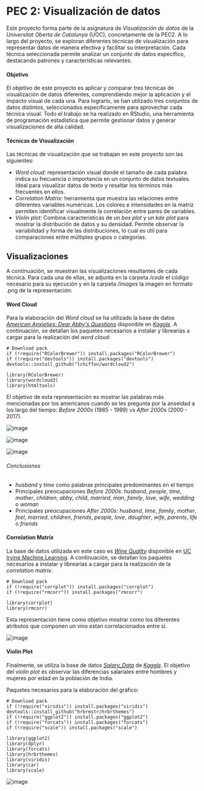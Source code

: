 # PEC 2: Visualización de datos
Este proyecto forma parte de la asignatura de _Visualización de datos_ de la _Universitat Oberta de Catalunya_ (UOC), concretamente de la PEC2. A lo largo del proyecto, se exploran diferentes técnicas de visualización para representar datos de manera efectiva y facilitar su interpretación. Cada técnica seleccionada permite analizar un conjunto de datos específico, destacando patrones y características relevantes.
#### Objetivo
El objetivo de este proyecto es aplicar y comparar tres técnicas de visualización de datos diferentes, comprendiendo mejor la aplicación y el impacto visual de cada una. Para lograrlo, se han utilizado tres conjuntos de datos distintos, seleccionados específicamente para aprovechar cada técnica visual. Todo el trabajo se ha realizado en RStudio, una herramienta de programación estadística que permite gestionar datos y generar visualizaciones de alta calidad.
#### Técnicas de Visualización
Las técnicas de visualización que se trabajan en este proyecto son las siguientes:

- _Word cloud_: representación visual donde el tamaño de cada palabra indica su frecuencia o importancia en un conjunto de datos textuales. Ideal para visualizar datos de texto y resaltar los términos más frecuentes en ellos.
- _Correlation Matrix_: herramienta que muestra las relaciones entre diferentes variables numéricas. Los colores e intensidades en la matriz permiten identificar visualmente la correlación entre pares de variables.
- _Violin plot_: Combina características de un _box plot_ y un _kde plot_ para mostrar la distribución de datos y su densidad. Permite observar la variabilidad y forma de las distribuciones, lo cual es útil para comparaciones entre múltiples grupos o categorías.
  
## Visualizaciones
A continuación, se muestran las visualizaciones resultantes de cada técnica. Para cada una de ellas, se adjunta en la carpeta _/code_ el código necesario para su ejecución y en la carpeta _/images_ la imagen en formato .png de la representación:
#### Word Cloud
Para la elaboración del _Word cloud_ se ha utilizado la base de datos [_American Anxieties: Dear Abby's Questions_](https://www.kaggle.com/datasets/thedevastator/american-anxieties-dear-abby-s-questions?resource=download) disponible en [_Kaggle_](https://www.kaggle.com/). A continuación, se detallan los paquetes necesarios a instalar y librearías a cargar para la realización del _word cloud_:

```
# Download pack
if (!require("RColorBrewer")) install.packages("RColorBrewer")
if (!require("devtools")) install.packages("devtools")
devtools::install_github("lchiffon/wordcloud2")

library(RColorBrewer)
library(wordcloud2)
library(htmltools)
```

El objetivo de esta representación es mostrar las palabras más mencionadas por los americanos cuando se les pregunta por la anseidad a los largo del tiempo: _Before 2000s_ (1985 - 1999) vs _After 2000s_ (2000 - 2017).

![image](https://github.com/user-attachments/assets/27568bfc-3e9d-4405-83ee-cd281f697b05)


![image](https://github.com/user-attachments/assets/56d6c216-e7e6-4b24-9eba-1af6f656ee1c)

![image](https://github.com/user-attachments/assets/9a13847b-231d-488c-8ec7-0acea1d2e532)

###### Conclusiones
- _husband_ y _time_ como palabras principales predominantes en el tiempo
- Principales preocupaciones _Before 2000s_: _husband_, _people_, _time_, _mother_, _children_, _abby_, _child_, _married_, _man_, _family_, _love_, _wife_, _wedding_ o _woman_
- Principales preocupaciones _After 2000s_: _husband_, _time_, _family_, _mother_, _feel_, _married_, _children_, _friends_, _people_, _love_, _daughter_, _wife_, _parents_, _life_ o _friends_

#### Correlation Matrix
La base de datos utilizada en este caso es [_Wine Quality_](https://archive.ics.uci.edu/dataset/186/wine+quality) disponible en [UC Irvine Machine Learning](https://archive.ics.uci.edu/). A continuación, se detallan los paquetes necesarios a instalar y librearias a cargar para la realización de la _correlation matrix_:

```
# Download pack
if (!require("corrplot")) install.packages("corrplot")
if (!require("rmcorr")) install.packages("rmcorr")

library(corrplot)
library(rmcorr)
```

Esta representación tiene como objetivo mostrar como los diferentes atributos que componen un vino estan correlacionados entre si. 

![image](https://github.com/user-attachments/assets/0382eeca-cfaa-4022-a11e-c2524adaf69c)

#### Violin Plot
Finalmente, se utiliza la base de datos [_Salary_Data_](https://www.kaggle.com/datasets/mohithsairamreddy/salary-data) de [_Kaggle_](https://www.kaggle.com/). El objetivo del _violin plot_ es observar las diferencias salariales entre hombres y mujeres por edad en la población de India.

Paquetes necesarios para la elaboración del gráfico:

```
# Download pack
if (!require("viridis")) install.packages("viridis")
devtools::install_github("hrbrmstr/hrbrthemes")
if (!require("ggplot2")) install.packages("ggplot2")
if (!require("forcats")) install.packages("forcats")
if (!require("scale")) install.packages("scale")

library(ggplot2)
library(dplyr)
library(forcats)
library(hrbrthemes)
library(viridis)
library(car)
library(scale)
```


![image](https://github.com/user-attachments/assets/be2a69e3-dc2f-4a6f-bc7b-72cf79a718a8)








